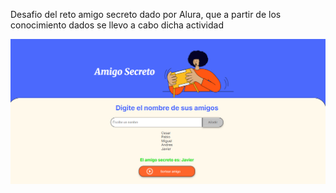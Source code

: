 Desafio del reto amigo secreto dado por Alura, que a partir de los conocimiento dados se llevo a cabo dicha actividad

![alt text](./challenge-amigo-secreto_esp-main/assets/Captura1.png)

